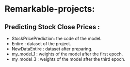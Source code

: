 # Remarkable-projects:

## Predicting Stock Close Prices :
* StockPricePrediction: the code of the model.
* Entire : dataset of the project.
* NewDataEntire : dataset after preparing.
* my_model_1 : weights of the model after the first epoch.
* my_model_3 : weights of the model after the third epoch.

<br/>


